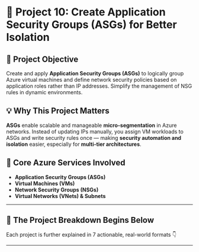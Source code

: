 # 🧱 Project 10: Create Application Security Groups (ASGs) for Better Isolation

## 📌 Project Objective  
Create and apply **Application Security Groups (ASGs)** to logically group Azure virtual machines and define network security policies based on application roles rather than IP addresses. Simplify the management of NSG rules in dynamic environments.

## 💡 Why This Project Matters  
**ASGs** enable scalable and manageable **micro-segmentation** in Azure networks. Instead of updating IPs manually, you assign VM workloads to ASGs and write security rules once — making **security automation and isolation** easier, especially for **multi-tier architectures**.

## 🧰 Core Azure Services Involved  
- **Application Security Groups (ASGs)**  
- **Virtual Machines (VMs)**  
- **Network Security Groups (NSGs)**  
- **Virtual Networks (VNets) & Subnets**

---

## 🔁 The Project Breakdown Begins Below  
Each project is further explained in 7 actionable, real-world formats 👇

---
